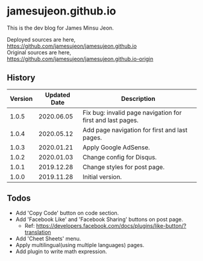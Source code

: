 # jamesujeon.github.io

This is the dev blog for James Minsu Jeon.

Deployed sources are here, https://github.com/jamesujeon/jamesujeon.github.io  
Original sources are here, https://github.com/jamesujeon/jamesujeon.github.io-origin

## History

| Version | Updated Date | Description                                                |
| ------- | ------------ | ---------------------------------------------------------- |
| 1.0.5   | 2020.06.05   | Fix bug: invalid page navigation for first and last pages. |
| 1.0.4   | 2020.05.12   | Add page navigation for first and last pages.              |
| 1.0.3   | 2020.01.21   | Apply Google AdSense.                                      |
| 1.0.2   | 2020.01.03   | Change config for Disqus.                                  |
| 1.0.1   | 2019.12.28   | Change styles for post page.                               |
| 1.0.0   | 2019.11.28   | Initial version.                                           |

## Todos

- Add 'Copy Code' button on code section.
- Add 'Facebook Like' and 'Facebook Sharing' buttons on post page.
  - Ref: https://developers.facebook.com/docs/plugins/like-button/?translation
- Add 'Cheet Sheets' menu.
- Apply multilingual(using multiple languages) pages.
- Add plugin to write math expression.
